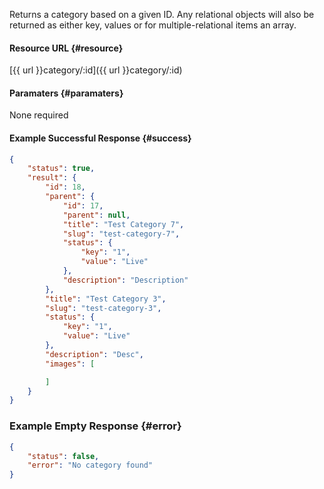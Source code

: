 <!--
@title GET category/:id
@author Moltin Ltd
@description Returns a category of the given ID

@sidebar 1
@family Category
@rate No
@auth Yes
@format JSON
@http GET
@version beta
-->
Returns a category based on a given ID. Any relational objects will also be returned as either key, values or for multiple-relational items an array.


#### Resource URL	{#resource}
[{{ url }}category/:id]({{ url }}category/:id)


#### Paramaters	{#paramaters}
None required

<!--code-->
#### Example Successful Response	{#success}
``` json
{
    "status": true,
    "result": {
        "id": 18,
        "parent": {
            "id": 17,
            "parent": null,
            "title": "Test Category 7",
            "slug": "test-category-7",
            "status": {
                "key": "1",
                "value": "Live"
            },
            "description": "Description"
        },
        "title": "Test Category 3",
        "slug": "test-category-3",
        "status": {
            "key": "1",
            "value": "Live"
        },
        "description": "Desc",
        "images": [

        ]
    }
}
```


### Example Empty Response	{#error}
``` json
{
    "status": false,
    "error": "No category found"
}
```
<!--/code-->